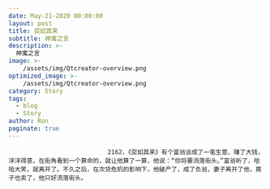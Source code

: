 ```yaml
---
date: May-21-2020 00:00:00
layout: post
title: 突如其来
subtitle: 神寓之言
description: >-
  神寓之言
image: >-
    /assets/img/Qtcreator-overview.png
optimized_image: >-
    /assets/img/Qtcreator-overview.png
category: Story
tags:
  - blog
  - Story
author: Ron
paginate: true
---
```


							　　2162，《突如其来》有个富翁谈成了一笔生意，赚了大钱，洋洋得意，在街角看到一个算命的，就让他算了一算，他说：“你将要流落街头。”富翁听了，哈哈大笑，就离开了。不久之后，在次贷危机的影响下，他破产了，成了负翁，妻子离开了他，房子也卖了，他只好流落街头。
							
							
						